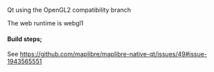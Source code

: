 Qt using the OpenGL2 compatibility branch

The web runtime is webgl1

#### Build steps;

See https://github.com/maplibre/maplibre-native-qt/issues/49#issue-1943565551
